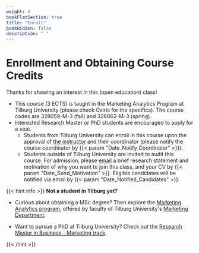 ```yaml
---
weight: 4
bookFlatSection: true
title: "Enroll"
bookHidden: false
description: " "
---
```


# Enrollment and Obtaining Course Credits

Thanks for showing an interest in this (open education) class!

- This course (3 ECTS) is taught in the Marketing Analytics Program at Tilburg University (please check Osiris for the specifics). The course codes are 328059-M-3 (fall) and 328062-M-3 (spring).
- Interested Research Master or PhD students are encouraged to apply for a seat.
  - Students from Tilburg University can enroll in this course upon the approval of [the instructor](mailto:h.datta@tilburguniversity.edu) and their coordinator (please notify the course coordinator by {{< param "Date_Notify_Coordinator" >}}).
  - Students outside of Tilburg University are invited to audit this course. For admission, please [email](mailto:h.datta@tilburguniversity.edu) a brief research statement and motivation of why you want to join this class, and your CV by {{< param "Date_Send_Motivation" >}}. Eligible candidates will be notified via email by {{< param "Date_Notified_Candidates" >}}.

{{< hint info >}}
__Not a student in Tilburg yet?__

- Curious about obtaining a MSc degree? Then explore the [Marketing Analytics program](https://www.tilburguniversity.edu/education/masters-programmes/marketing-analytics), offered by faculty of Tilburg University's [Marketing Department](https://tilburguniversity.edu/marketing).

- Want to pursue a PhD at Tilburg University? Check out the [Research Master in Business - Marketing track](https://www.tilburguniversity.edu/education/masters-programmes/research-master-marketing).

{{< /hint >}}
